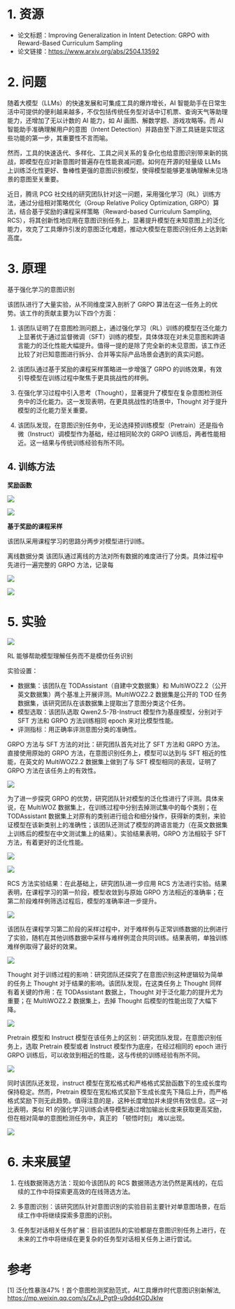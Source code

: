 # 1. 资源

- 论文标题：Improving Generalization in Intent Detection: GRPO with Reward-Based Curriculum Sampling
- 论文链接：https://www.arxiv.org/abs/2504.13592

# 2. 问题

随着大模型（LLMs）的快速发展和可集成工具的爆炸增长，AI 智能助手在日常生活中可提供的便利越来越多，不仅包括传统任务型对话中订机票、查询天气等助理能力，还增加了无以计数的 AI 能力，如 AI 画图、解数学题、游戏攻略等。而 AI 智能助手准确理解用户的意图（Intent Detection）并路由至下游工具链是实现这些功能的第一步，其重要性不言而喻。

然而，工具的快速迭代、多样化、工具之间关系的复杂化也给意图识别带来新的挑战，即模型在应对新意图时普遍存在性能衰减问题。如何在开源的轻量级 LLMs 上训练泛化性更好、鲁棒性更强的意图识别模型，使得模型能够更准确理解未见场景的意图至关重要。

近日，腾讯 PCG 社交线的研究团队针对这一问题，采用强化学习（RL）训练方法，通过分组相对策略优化（Group Relative Policy Optimization, GRPO）算法，结合基于奖励的课程采样策略（Reward-based Curriculum Sampling, RCS），将其创新性地应用在意图识别任务上，显著提升模型在未知意图上的泛化能力，攻克了工具爆炸引发的意图泛化难题，推动大模型在意图识别任务上达到新高度。

# 3. 原理

基于强化学习的意图识别

该团队进行了大量实验，从不同维度深入剖析了 GRPO 算法在这一任务上的优势。该工作的贡献主要为以下四个方面：

1. 该团队证明了在意图检测问题上，通过强化学习（RL）训练的模型在泛化能力上显著优于通过监督微调（SFT）训练的模型，具体体现在对未见意图和跨语言能力的泛化性能大幅提升。值得一提的是除了完全新的未见意图，该工作还比较了对已知意图进行拆分、合并等实际产品场景会遇到的真实问题。

2. 该团队通过基于奖励的课程采样策略进一步增强了 GRPO 的训练效果，有效引导模型在训练过程中聚焦于更具挑战性的样例。

3. 在强化学习过程中引入思考（Thought），显著提升了模型在复杂意图检测任务中的泛化能力。这一发现表明，在更具挑战性的场景中，Thought 对于提升模型的泛化能力至关重要。

4. 该团队发现，在意图识别任务中，无论选择预训练模型（Pretrain）还是指令微（Instruct）调模型作为基础，经过相同轮次的 GRPO 训练后，两者性能相近。这一结果与传统训练经验有所不同。

## 4. 训练方法

**奖励函数**

![](.01_腾讯GRPO意图训练_images/奖励函数1.png)

![](.01_腾讯GRPO意图训练_images/奖励函数2.png)

**基于奖励的课程采样**

该团队采用课程学习的思路分两步对模型进行训练。

离线数据分类 该团队通过离线的方法对所有数据的难度进行了分类。具体过程中先进行一遍完整的 GRPO 方法，记录每

![](.01_腾讯GRPO意图训练_images/打分.png)

![](.01_腾讯GRPO意图训练_images/打分2.png)


# 5. 实验

![](.01_腾讯GRPO意图训练_images/性能.png)

RL 能够帮助模型理解任务而不是模仿任务识别

实验设置：

- 数据集：该团队在 TODAssistant（自建中文数据集）和 MultiWOZ2.2（公开英文数据集）两个基准上开展评测。MultiWOZ2.2 数据集是公开的 TOD 任务数据集，该研究团队在该数据集上提取出了意图分类这个任务。
- 模型选取：该团队选取 Qwen2.5-7B-Instruct 模型作为基座模型，分别对于 SFT 方法和 GRPO 方法训练相同 epoch 来对比模型性能。
- 评测指标：用正确率评测意图分类的准确性。

GRPO 方法与 SFT 方法的对比：研究团队首先对比了 SFT 方法和 GRPO 方法。直接使用原始的 GRPO 方法，在意图识别任务上，模型可以达到与 SFT 相近的性能，在英文的 MultiWOZ2.2 数据集上做到了与 SFT 模型相同的表现，证明了 GRPO 方法在该任务上的有效性。

![](.01_腾讯GRPO意图训练_images/性能2.png)

为了进一步探究 GRPO 的优势，研究团队针对模型的泛化性进行了评测。具体来说，在 MultiWOZ 数据集上，在训练过程中分别去掉测试集中的每个类别；在 TODAssistant 数据集上对原有的类别进行组合和细分操作，获得新的类别，来验证模型在该新类别上的准确性；该团队还测试了模型的跨语言能力（在英文数据集上训练后的模型在中文测试集上的结果）。实验结果表明，GRPO 方法相较于 SFT 方法，有着更好的泛化性能。

![](.01_腾讯GRPO意图训练_images/性能3.png)

![](.01_腾讯GRPO意图训练_images/性能4.png)

RCS 方法实验结果：在此基础上，研究团队进一步应用 RCS 方法进行实验。结果表明，在课程学习的第一阶段，模型收敛到与原始 GRPO 方法相近的准确率；在第二阶段难样例筛选过程后，模型的准确率进一步提升。

![](.01_腾讯GRPO意图训练_images/性能5.png)

该团队在课程学习第二阶段的采样过程中，对于难样例与正常训练数据的比例进行了实验，随机在其他训练数据中采样与难样例混合共同训练。结果表明，单独训练难样例取得了最好的效果。

![](.01_腾讯GRPO意图训练_images/性能6.png)

Thought 对于训练过程的影响：研究团队还探究了在意图识别这种逻辑较为简单的任务上 Thought 对于结果的影响。该团队发现，在这类任务上 Thought 同样有着关键的作用：在 TODAssistant 数据上，Thought 对于泛化能力的提升尤为重要；在 MultiWOZ2.2 数据集上，去掉 Thought 后模型的性能出现了大幅下降。

![](.01_腾讯GRPO意图训练_images/性能7.png)

Pretrain 模型和 Instruct 模型在该任务上的区别：研究团队发现，在意图识别任务上，选取 Pretrain 模型或者 Instruct 模型作为底座，在经过相同的 epoch 进行 GRPO 训练后，可以收敛到相近的性能，这与传统的训练经验有所不同。

![](.01_腾讯GRPO意图训练_images/性能8.png)

同时该团队还发现，instruct 模型在宽松格式和严格格式奖励函数下的生成长度均保持稳定。然而，Pretrain 模型在宽松格式奖励下生成长度先下降后上升，而严格格式奖励下则无此趋势。值得注意的是，这种长度增加并未提供有效信息。这一对比表明，类似 R1 的强化学习训练会诱导模型通过增加输出长度来获取更高奖励，但在相对简单的意图检测任务中，真正的 「顿悟时刻」 难以出现。

![](.01_腾讯GRPO意图训练_images/性能9.png)

# 6. 未来展望

1. 在线数据筛选方法：现如今该团队的 RCS 数据筛选方法仍然是离线的，在后续的工作中将探索更高效的在线筛选方法。

2. 多意图识别：该研究团队针对意图识别的实验目前主要针对单意图场景，在后续工作中将继续探索多意图的识别。

3. 任务型对话相关任务扩展：目前该团队的实验都是在意图识别任务上进行，在未来的工作中将继续在更复杂的任务型对话相关任务上进行尝试。

# 参考

[1] 泛化性暴涨47%！首个意图检测奖励范式，AI工具爆炸时代意图识别新解法, https://mp.weixin.qq.com/s/ZxJj_Pgt9-u9dd4tGDJkIw
